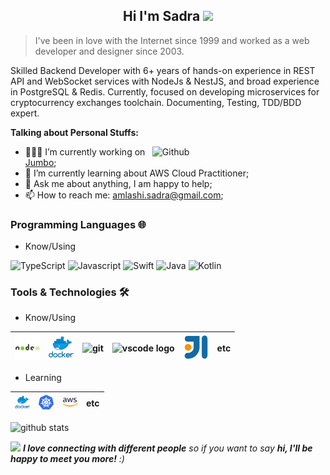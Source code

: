 <h2 align="Center">  Hi I'm Sadra <img src="https://media.giphy.com/media/WUlplcMpOCEmTGBtBW/giphy.gif" width="30"> </h3>

> I've been in love with the Internet since 1999 and worked as a web developer and designer since 2003.

Skilled Backend Developer with 6+ years of hands-on experience in REST API and WebSocket services with NodeJs & NestJS, and broad experience in PostgreSQL & Redis. Currently, focused on developing microservices for cryptocurrency exchanges toolchain. Documenting, Testing, TDD/BDD expert.

<!-- Talking about you -->

**Talking about Personal Stuffs:**

<!-- Any image aligned to the right. Beware the width -->
<img width="55%" align="right" alt="Github" src="https://raw.githubusercontent.com/onimur/.github/master/.resources/git-header.svg" />

-   👨🏽‍💻 I’m currently working on [Jumbo](https://Jumbo.com/);
-   🌱 I’m currently learning about AWS Cloud Practitioner;
-   💬 Ask me about anything, I am happy to help;
-   📫 How to reach me: amlashi.sadra@gmail.com;

### Programming Languages 🌐

-   Know/Using

![TypeScript](https://img.shields.io/badge/Typescript-white?style=for-the-badge&logo=typescript)
![Javascript](https://img.shields.io/badge/Javascript-white?style=for-the-badge&logo=javascript)
![Swift](https://img.shields.io/badge/Swift-white?style=for-the-badge&logo=swift)
![Java](https://img.shields.io/badge/Java-white?style=for-the-badge&logo=java)
![Kotlin](https://img.shields.io/badge/Kotlin-white?style=for-the-badge&logo=kotlin)


### Tools & Technologies 🛠️

- Know/Using

| <img src="https://raw.githubusercontent.com/devicons/devicon/3b40f5c4cc89355edb33e86a93e919dd25c36a81/icons/nodejs/nodejs-original-wordmark.svg" alt="nodejs" width="40" height="40"/> | <img src="https://raw.githubusercontent.com/github/explore/80688e429a7d4ef2fca1e82350fe8e3517d3494d/topics/docker/docker.png" alt="docker" width="40"> | <img src="https://raw.githubusercontent.com/Delta456/Delta456/master/img/git.png" alt="git" width="40"> | <img src="https://raw.githubusercontent.com/Delta456/Delta456/master/img/vscode.png" alt="vscode logo" width="40"> | <img src="https://raw.githubusercontent.com/devicons/devicon/3b40f5c4cc89355edb33e86a93e919dd25c36a81/icons/intellij/intellij-original.svg" alt="intellij" width="40"> | etc |
| -------------------------------------------------------------------------------------------------------------------------------------------------------------------------------------- | ------------------------------------------------------------------------------------------------------------------------------------------------------ | ------------------------------------------------------------------------------------------------------- | ------------------------------------------------------------------------------------------------------------------ | ---------------------------------------------------------------------------------------------------------------------------------------------------------------------- | --- |

- Learning

| <img src="https://raw.githubusercontent.com/github/explore/80688e429a7d4ef2fca1e82350fe8e3517d3494d/topics/docker/docker.png" alt="docker logo" width="24"> | <img src="https://raw.githubusercontent.com/github/explore/80688e429a7d4ef2fca1e82350fe8e3517d3494d/topics/kubernetes/kubernetes.png" alt="kubernetes logo" width="24"> | <img src="https://raw.githubusercontent.com/Delta456/Delta456/master/img/aws.png" alt="aws logo" width="24"> | etc |
| ----------------------------------------------------------------------------------------------------------------------------------------------------------- | ----------------------------------------------------------------------------------------------------------------------------------------------------------------------- | ------------------------------------------------------------------------------------------------------------ | --- |



![github stats](https://github-readme-stats.vercel.app/api?username=sadra&show_icons=true)

<img src="https://media.giphy.com/media/LnQjpWaON8nhr21vNW/giphy.gif" width="60"> <em><b>I love connecting with different people</b> so if you want to say <b>hi, I'll be happy to meet you more!</b> :)</em>

<!--
**sadra/sadra** is a ✨ _special_ ✨ repository because its `README.md` (this file) appears on your GitHub profile.

Here are some ideas to get you started:

- 🔭 I’m currently working on ...
- 🌱 I’m currently learning ...
- 👯 I’m looking to collaborate on ...
- 🤔 I’m looking for help with ...
- 💬 Ask me about ...
- 📫 How to reach me: ...
- 😄 Pronouns: ...
- ⚡ Fun fact: ...
-->

